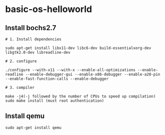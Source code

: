 # basic-os-helloworld

## **Install bochs2.7**

```
# 1. Install dependencies

sudo apt-get install libx11-dev libc6-dev build-essentialxorg-dev libgtk2.0-dev libreadline-dev

# 2. configure

./configure --with-x11 --with-x --enable-all-optimizations --enable-readline --enable-debugger-gui --enable-x86-debugger --enable-a20-pin --enable-fast-function-calls --enable-debugger

# 3. compiler

make -j4(-j followed by the number of CPUs to speed up compilation)
sudo make install (must root authentication)
```

## **Install qemu**

```
sudo apt-get install qemu
```